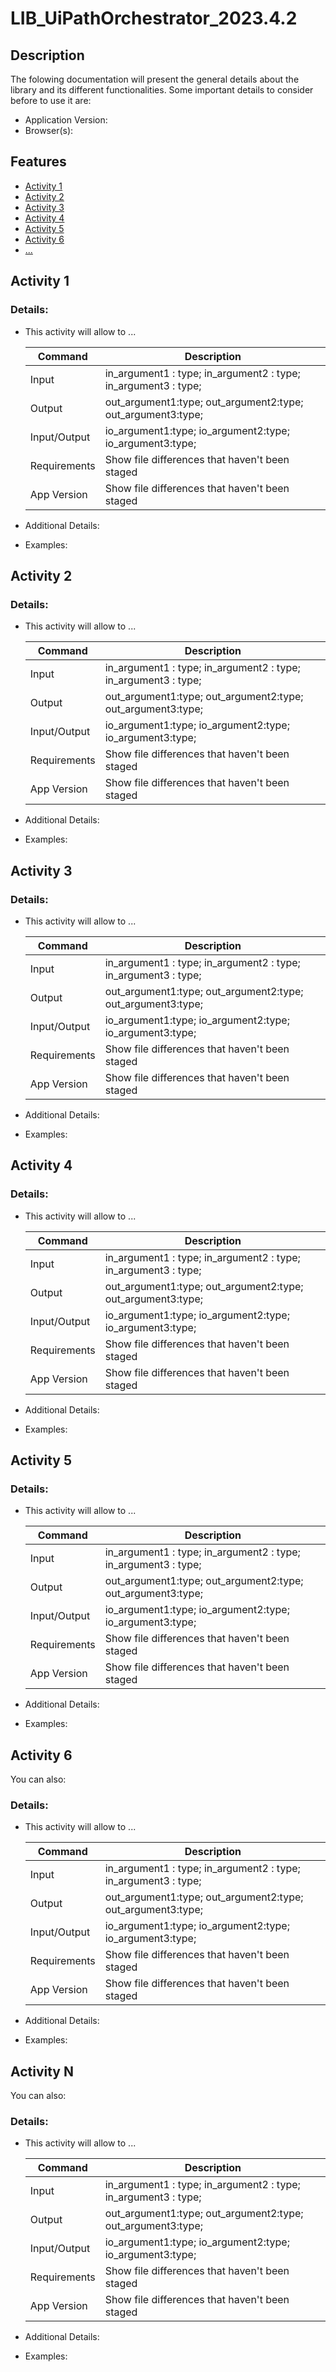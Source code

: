 # LIB_UiPathOrchestrator_2023.4.2

## Description
The folowing documentation will present the general details about the library and its different functionalities.
Some important details to consider before to use it are:

  - Application Version:
  - Browser(s):

## Features

- [Activity 1](#activity-1) 
- [Activity 2](#activity-2) 
- [Activity 3](#activity-3) 
- [Activity 4](#activity-4) 
- [Activity 5](#activity-5) 
- [Activity 6](#activity-6) 
- [...](#activity-n)

## Activity 1
### Details:
  - This activity will allow  to ...

    | Command | Description |
    | --- | --- |
    | Input | in_argument1 : type; in_argument2 : type; in_argument3 : type;|
    | Output | out_argument1:type; out_argument2:type; out_argument3:type;|
    | Input/Output | io_argument1:type; io_argument2:type; io_argument3:type;|
    | Requirements | Show file differences that haven't been staged |
    | App Version | Show file differences that haven't been staged |

  - Additional Details:
  - Examples:
  
## Activity 2
### Details:
  - This activity will allow  to ...

    | Command | Description |
    | --- | --- |
    | Input | in_argument1 : type; in_argument2 : type; in_argument3 : type;|
    | Output | out_argument1:type; out_argument2:type; out_argument3:type;|
    | Input/Output | io_argument1:type; io_argument2:type; io_argument3:type;|
    | Requirements | Show file differences that haven't been staged |
    | App Version | Show file differences that haven't been staged | 

  - Additional Details:
  - Examples:
  
## Activity 3
### Details:
  - This activity will allow  to ...

    | Command | Description |
    | --- | --- |
    | Input | in_argument1 : type; in_argument2 : type; in_argument3 : type;|
    | Output | out_argument1:type; out_argument2:type; out_argument3:type;|
    | Input/Output | io_argument1:type; io_argument2:type; io_argument3:type;|
    | Requirements | Show file differences that haven't been staged |
    | App Version | Show file differences that haven't been staged |  

  - Additional Details:
  - Examples:
  
## Activity 4
### Details:
  - This activity will allow  to ...

    | Command | Description |
    | --- | --- |
    | Input | in_argument1 : type; in_argument2 : type; in_argument3 : type;|
    | Output | out_argument1:type; out_argument2:type; out_argument3:type;|
    | Input/Output | io_argument1:type; io_argument2:type; io_argument3:type;|
    | Requirements | Show file differences that haven't been staged |
    | App Version | Show file differences that haven't been staged |  

  - Additional Details:
  - Examples:
  
## Activity 5
### Details:
  - This activity will allow  to ...

    | Command | Description |
    | --- | --- |
    | Input | in_argument1 : type; in_argument2 : type; in_argument3 : type;|
    | Output | out_argument1:type; out_argument2:type; out_argument3:type;|
    | Input/Output | io_argument1:type; io_argument2:type; io_argument3:type;|
    | Requirements | Show file differences that haven't been staged |
    | App Version | Show file differences that haven't been staged |

  - Additional Details:
  - Examples:
  
## Activity 6
You can also:
### Details:
  - This activity will allow  to ...

    | Command | Description |
    | --- | --- |
    | Input | in_argument1 : type; in_argument2 : type; in_argument3 : type;|
    | Output | out_argument1:type; out_argument2:type; out_argument3:type;|
    | Input/Output | io_argument1:type; io_argument2:type; io_argument3:type;|
    | Requirements | Show file differences that haven't been staged |
    | App Version | Show file differences that haven't been staged | 

  - Additional Details:
  - Examples:
  
## Activity N
You can also:
### Details:
  - This activity will allow  to ...

    | Command | Description |
    | --- | --- |
    | Input | in_argument1 : type; in_argument2 : type; in_argument3 : type;|
    | Output | out_argument1:type; out_argument2:type; out_argument3:type;|
    | Input/Output | io_argument1:type; io_argument2:type; io_argument3:type;|
    | Requirements | Show file differences that haven't been staged |
    | App Version | Show file differences that haven't been staged |

  - Additional Details:
  - Examples:
